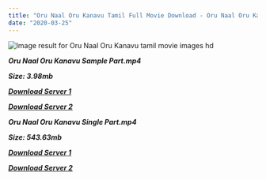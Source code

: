```yaml
---
title: "Oru Naal Oru Kanavu Tamil Full Movie Download - Oru Naal Oru Kanavu Tamil Movie Download"
date: "2020-03-25"
---
```


![Image result for Oru Naal Oru Kanavu  tamil movie images hd](https://lh3.googleusercontent.com/Q_ioKwLSOortXzqT_Bt7UBIRjFkhyy_mKda1Srac9l5XYG1x_GkUVlnndxdToEpXMG7FyTGS_kusHvVP354OBCFq)

**_Oru Naal Oru Kanavu Sample Part.mp4_**

**_Size: 3.98mb_**

**_[Download Server 1](http://b6.wetransfer.vip/files/{1299f9f5e3b2d69cf2543eed9032a99b1b0ad17e14bffebc066fcf7d2dcb313c}20Actor{1299f9f5e3b2d69cf2543eed9032a99b1b0ad17e14bffebc066fcf7d2dcb313c}20Hits{1299f9f5e3b2d69cf2543eed9032a99b1b0ad17e14bffebc066fcf7d2dcb313c}20Collection/Srikanth{1299f9f5e3b2d69cf2543eed9032a99b1b0ad17e14bffebc066fcf7d2dcb313c}20Movies{1299f9f5e3b2d69cf2543eed9032a99b1b0ad17e14bffebc066fcf7d2dcb313c}20Collections/Oru{1299f9f5e3b2d69cf2543eed9032a99b1b0ad17e14bffebc066fcf7d2dcb313c}20Naal{1299f9f5e3b2d69cf2543eed9032a99b1b0ad17e14bffebc066fcf7d2dcb313c}20Oru{1299f9f5e3b2d69cf2543eed9032a99b1b0ad17e14bffebc066fcf7d2dcb313c}20Kanavu{1299f9f5e3b2d69cf2543eed9032a99b1b0ad17e14bffebc066fcf7d2dcb313c}20(2005)/Oru{1299f9f5e3b2d69cf2543eed9032a99b1b0ad17e14bffebc066fcf7d2dcb313c}20Naal{1299f9f5e3b2d69cf2543eed9032a99b1b0ad17e14bffebc066fcf7d2dcb313c}20Oru{1299f9f5e3b2d69cf2543eed9032a99b1b0ad17e14bffebc066fcf7d2dcb313c}20Kanavu{1299f9f5e3b2d69cf2543eed9032a99b1b0ad17e14bffebc066fcf7d2dcb313c}20(2005){1299f9f5e3b2d69cf2543eed9032a99b1b0ad17e14bffebc066fcf7d2dcb313c}20Sample{1299f9f5e3b2d69cf2543eed9032a99b1b0ad17e14bffebc066fcf7d2dcb313c}20HD.mp4)_**

**_[Download Server 2](http://b6.wetransfer.vip/files/{1299f9f5e3b2d69cf2543eed9032a99b1b0ad17e14bffebc066fcf7d2dcb313c}20Actor{1299f9f5e3b2d69cf2543eed9032a99b1b0ad17e14bffebc066fcf7d2dcb313c}20Hits{1299f9f5e3b2d69cf2543eed9032a99b1b0ad17e14bffebc066fcf7d2dcb313c}20Collection/Srikanth{1299f9f5e3b2d69cf2543eed9032a99b1b0ad17e14bffebc066fcf7d2dcb313c}20Movies{1299f9f5e3b2d69cf2543eed9032a99b1b0ad17e14bffebc066fcf7d2dcb313c}20Collections/Oru{1299f9f5e3b2d69cf2543eed9032a99b1b0ad17e14bffebc066fcf7d2dcb313c}20Naal{1299f9f5e3b2d69cf2543eed9032a99b1b0ad17e14bffebc066fcf7d2dcb313c}20Oru{1299f9f5e3b2d69cf2543eed9032a99b1b0ad17e14bffebc066fcf7d2dcb313c}20Kanavu{1299f9f5e3b2d69cf2543eed9032a99b1b0ad17e14bffebc066fcf7d2dcb313c}20(2005)/Oru{1299f9f5e3b2d69cf2543eed9032a99b1b0ad17e14bffebc066fcf7d2dcb313c}20Naal{1299f9f5e3b2d69cf2543eed9032a99b1b0ad17e14bffebc066fcf7d2dcb313c}20Oru{1299f9f5e3b2d69cf2543eed9032a99b1b0ad17e14bffebc066fcf7d2dcb313c}20Kanavu{1299f9f5e3b2d69cf2543eed9032a99b1b0ad17e14bffebc066fcf7d2dcb313c}20(2005){1299f9f5e3b2d69cf2543eed9032a99b1b0ad17e14bffebc066fcf7d2dcb313c}20Sample{1299f9f5e3b2d69cf2543eed9032a99b1b0ad17e14bffebc066fcf7d2dcb313c}20HD.mp4)_**

**_Oru Naal Oru Kanavu Single Part.mp4_**

**_Size: 543.63mb_**

**_[Download Server 1](http://b6.wetransfer.vip/files/{1299f9f5e3b2d69cf2543eed9032a99b1b0ad17e14bffebc066fcf7d2dcb313c}20Actor{1299f9f5e3b2d69cf2543eed9032a99b1b0ad17e14bffebc066fcf7d2dcb313c}20Hits{1299f9f5e3b2d69cf2543eed9032a99b1b0ad17e14bffebc066fcf7d2dcb313c}20Collection/Srikanth{1299f9f5e3b2d69cf2543eed9032a99b1b0ad17e14bffebc066fcf7d2dcb313c}20Movies{1299f9f5e3b2d69cf2543eed9032a99b1b0ad17e14bffebc066fcf7d2dcb313c}20Collections/Oru{1299f9f5e3b2d69cf2543eed9032a99b1b0ad17e14bffebc066fcf7d2dcb313c}20Naal{1299f9f5e3b2d69cf2543eed9032a99b1b0ad17e14bffebc066fcf7d2dcb313c}20Oru{1299f9f5e3b2d69cf2543eed9032a99b1b0ad17e14bffebc066fcf7d2dcb313c}20Kanavu{1299f9f5e3b2d69cf2543eed9032a99b1b0ad17e14bffebc066fcf7d2dcb313c}20(2005)/Oru{1299f9f5e3b2d69cf2543eed9032a99b1b0ad17e14bffebc066fcf7d2dcb313c}20Naal{1299f9f5e3b2d69cf2543eed9032a99b1b0ad17e14bffebc066fcf7d2dcb313c}20Oru{1299f9f5e3b2d69cf2543eed9032a99b1b0ad17e14bffebc066fcf7d2dcb313c}20Kanavu{1299f9f5e3b2d69cf2543eed9032a99b1b0ad17e14bffebc066fcf7d2dcb313c}20(2005){1299f9f5e3b2d69cf2543eed9032a99b1b0ad17e14bffebc066fcf7d2dcb313c}20Single{1299f9f5e3b2d69cf2543eed9032a99b1b0ad17e14bffebc066fcf7d2dcb313c}20Part{1299f9f5e3b2d69cf2543eed9032a99b1b0ad17e14bffebc066fcf7d2dcb313c}20HD.mp4)_**

**_[Download Server 2](http://b6.wetransfer.vip/files/{1299f9f5e3b2d69cf2543eed9032a99b1b0ad17e14bffebc066fcf7d2dcb313c}20Actor{1299f9f5e3b2d69cf2543eed9032a99b1b0ad17e14bffebc066fcf7d2dcb313c}20Hits{1299f9f5e3b2d69cf2543eed9032a99b1b0ad17e14bffebc066fcf7d2dcb313c}20Collection/Srikanth{1299f9f5e3b2d69cf2543eed9032a99b1b0ad17e14bffebc066fcf7d2dcb313c}20Movies{1299f9f5e3b2d69cf2543eed9032a99b1b0ad17e14bffebc066fcf7d2dcb313c}20Collections/Oru{1299f9f5e3b2d69cf2543eed9032a99b1b0ad17e14bffebc066fcf7d2dcb313c}20Naal{1299f9f5e3b2d69cf2543eed9032a99b1b0ad17e14bffebc066fcf7d2dcb313c}20Oru{1299f9f5e3b2d69cf2543eed9032a99b1b0ad17e14bffebc066fcf7d2dcb313c}20Kanavu{1299f9f5e3b2d69cf2543eed9032a99b1b0ad17e14bffebc066fcf7d2dcb313c}20(2005)/Oru{1299f9f5e3b2d69cf2543eed9032a99b1b0ad17e14bffebc066fcf7d2dcb313c}20Naal{1299f9f5e3b2d69cf2543eed9032a99b1b0ad17e14bffebc066fcf7d2dcb313c}20Oru{1299f9f5e3b2d69cf2543eed9032a99b1b0ad17e14bffebc066fcf7d2dcb313c}20Kanavu{1299f9f5e3b2d69cf2543eed9032a99b1b0ad17e14bffebc066fcf7d2dcb313c}20(2005){1299f9f5e3b2d69cf2543eed9032a99b1b0ad17e14bffebc066fcf7d2dcb313c}20Single{1299f9f5e3b2d69cf2543eed9032a99b1b0ad17e14bffebc066fcf7d2dcb313c}20Part{1299f9f5e3b2d69cf2543eed9032a99b1b0ad17e14bffebc066fcf7d2dcb313c}20HD.mp4)_**
